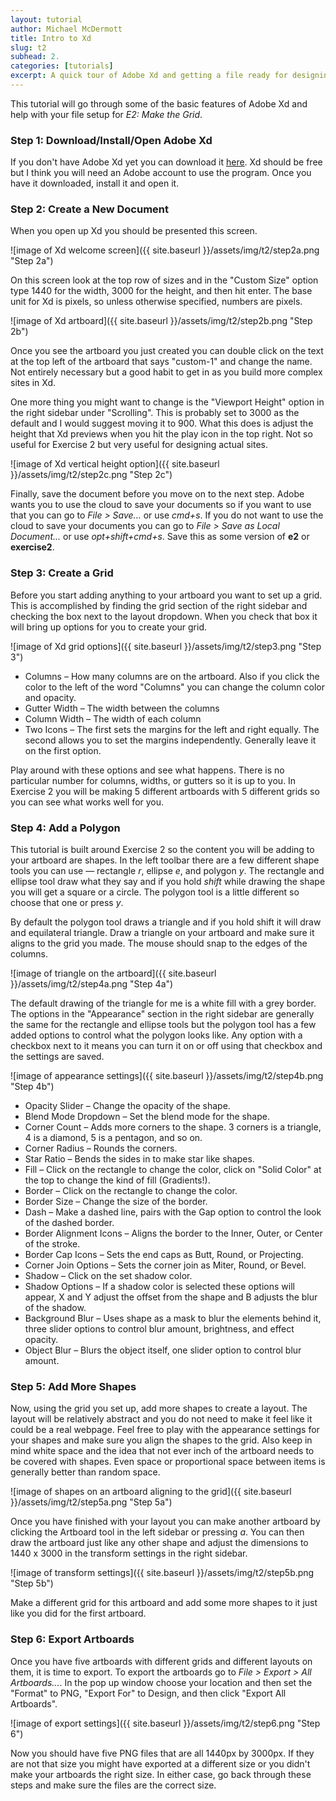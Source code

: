 ```yaml
---
layout: tutorial
author: Michael McDermott
title: Intro to Xd
slug: t2
subhead: 2.
categories: [tutorials]
excerpt: A quick tour of Adobe Xd and getting a file ready for designing.
---
```

This tutorial will go through some of the basic features of Adobe Xd and help with your file setup for  _E2: Make the Grid_.

### <span id="step1">Step 1: Download/Install/Open Adobe Xd</span>
If you don't have Adobe Xd yet you can download it [here](https://www.adobe.com/products/xd.html?promoid=PYPVQ3HN&mv=other). Xd should be free but I think you will need an Adobe account to use the program. Once you have it downloaded, install it and open it.

### <span id="step2">Step 2: Create a New Document
When you open up Xd you should be presented this screen.

![image of Xd welcome screen]({{ site.baseurl }}/assets/img/t2/step2a.png "Step 2a")

On this screen look at the top row of sizes and in the "Custom Size" option type 1440 for the width, 3000 for the height, and then hit enter. The base unit for Xd is pixels, so unless otherwise specified, numbers are pixels.

![image of Xd artboard]({{ site.baseurl }}/assets/img/t2/step2b.png "Step 2b")

Once you see the artboard you just created you can double click on the text at the top left of the artboard that says "custom-1" and change the name. Not entirely necessary but a good habit to get in as you build more complex sites in Xd.

One more thing you might want to change is the "Viewport Height" option in the right sidebar under "Scrolling". This is probably set to 3000 as the default and I would suggest moving it to 900. What this does is adjust the height that Xd previews when you hit the play icon in the top right. Not so useful for Exercise 2 but very useful for designing actual sites.

![image of Xd vertical height option]({{ site.baseurl }}/assets/img/t2/step2c.png "Step 2c")

Finally, save the document before you move on to the next step. Adobe wants you to use the cloud to save your documents so if you want to use that you can go to _File > Save..._ or use _cmd+s_. If you do not want to use the cloud to save your documents you can go to _File > Save as Local Document..._ or use _opt+shift+cmd+s_. Save this as some version of **e2** or **exercise2**.

### <span id="step3">Step 3: Create a Grid
Before you start adding anything to your artboard you want to set up a grid. This is accomplished by finding the grid section of the right sidebar and checking the box next to the layout dropdown. When you check that box it will bring up options for you to create your grid.

![image of Xd grid options]({{ site.baseurl }}/assets/img/t2/step3.png "Step 3")

* Columns – How many columns are on the artboard. Also if you click the color to the left of the word "Columns" you can change the column color and opacity.
* Gutter Width – The width between the columns
* Column Width – The width of each column
* Two Icons – The first sets the margins for the left and right equally. The second allows you to set the margins independently. Generally leave it on the first option.

Play around with these options and see what happens. There is no particular number for columns, widths, or gutters so it is up to you. In Exercise 2 you will be making 5 different artboards with 5 different grids so you can see what works well for you.

### <span id="step4">Step 4: Add a Polygon
This tutorial is built around Exercise 2 so the content you will be adding to your artboard are shapes. In the left toolbar there are a few different shape tools you can use &mdash; rectangle _r_, ellipse _e_, and polygon _y_. The rectangle and ellipse tool draw what they say and if you hold _shift_ while drawing the shape you will get a square or a circle. The polygon tool is a little different so choose that one or press _y_.

By default the polygon tool draws a triangle and if you hold shift it will draw and equilateral triangle. Draw a triangle on your artboard and make sure it aligns to the grid you made. The mouse should snap to the edges of the columns.

![image of triangle on the artboard]({{ site.baseurl }}/assets/img/t2/step4a.png "Step 4a")

The default drawing of the triangle for me is a white fill with a grey border. The options in the "Appearance" section in the right sidebar are generally the same for the rectangle and ellipse tools but the polygon tool has a few added options to control what the polygon looks like. Any option with a checkbox next to it means you can turn it on or off using that checkbox and the settings are saved.

![image of appearance settings]({{ site.baseurl }}/assets/img/t2/step4b.png "Step 4b")

* Opacity Slider – Change the opacity of the shape.
* Blend Mode Dropdown – Set the blend mode for the shape.
* Corner Count – Adds more corners to the shape. 3 corners is a triangle, 4 is a diamond, 5 is a pentagon, and so on.
* Corner Radius – Rounds the corners.
* Star Ratio – Bends the sides in to make star like shapes.
* Fill – Click on the rectangle to change the color, click on "Solid Color" at the top to change the kind of fill (Gradients!).
* Border – Click on the rectangle to change the color.
* Border Size – Change the size of the border.
* Dash – Make a dashed line, pairs with the Gap option to control the look of the dashed border.
* Border Alignment Icons – Aligns the border to the Inner, Outer, or Center of the stroke.
* Border Cap Icons – Sets the end caps as Butt, Round, or Projecting.
* Corner Join Options – Sets the corner join as Miter, Round, or Bevel.
* Shadow – Click on the set shadow color.
* Shadow Options – If a shadow color is selected these options will appear, X and Y adjust the offset from the shape and B adjusts the blur of the shadow.
* Background Blur – Uses shape as a mask to blur the elements behind it, three slider options to control blur amount, brightness, and effect opacity.
* Object Blur – Blurs the object itself, one slider option to control blur amount.

### <span id="step5">Step 5: Add More Shapes
Now, using the grid you set up, add more shapes to create a layout. The layout will be relatively abstract and you do not need to make it feel like it could be a real webpage. Feel free to play with the appearance settings for your shapes and make sure you align the shapes to the grid. Also keep in mind white space and the idea that not ever inch of the artboard needs to be covered with shapes. Even space or proportional space between items is generally better than random space.

![image of shapes on an artboard aligning to the grid]({{ site.baseurl }}/assets/img/t2/step5a.png "Step 5a")

Once you have finished with your layout you can make another artboard by clicking the Artboard tool in the left sidebar or pressing _a_. You can then draw the artboard just like any other shape and adjust the dimensions to 1440 x 3000 in the transform settings in the right sidebar.

![image of transform settings]({{ site.baseurl }}/assets/img/t2/step5b.png "Step 5b")

Make a different grid for this artboard and add some more shapes to it just like you did for the first artboard.

### <span id="step6">Step 6: Export Artboards

Once you have five artboards with different grids and different layouts on them, it is time to export. To export the artboards go to _File > Export > All Artboards..._. In the pop up window choose your location and then set the "Format" to PNG, "Export For" to Design, and then click "Export All Artboards".

![image of export settings]({{ site.baseurl }}/assets/img/t2/step6.png "Step 6")

Now you should have five PNG files that are all 1440px by 3000px. If they are not that size you might have exported at a different size or you didn't make your artboards the right size. In either case, go back through these steps and make sure the files are the correct size.
